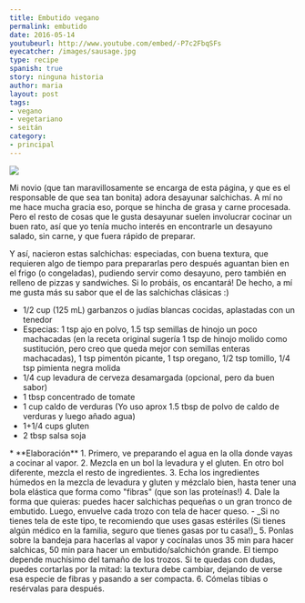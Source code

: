 ```yaml
---
title: Embutido vegano
permalink: embutido
date: 2016-05-14
youtubeurl: http://www.youtube.com/embed/-P7c2FbqSFs
eyecatcher: /images/sausage.jpg
type: recipe
spanish: true
story: ninguna historia
author: maria
layout: post
tags:
- vegano
- vegetariano
- seitán
category:
- principal
---
```


<img src="https://farm1.staticflickr.com/738/31326152400_e4b9f7eb3a_o_d.jpg" />


Mi novio (que tan maravillosamente se encarga de esta página, y que es el responsable de que sea tan bonita) adora desayunar salchichas. A mí no me hace mucha gracia eso, porque se hincha de grasa y carne procesada. Pero el resto de cosas que le gusta desayunar suelen involucrar cocinar un buen rato, así que yo tenía mucho interés en encontrarle un desayuno salado, sin carne, y que fuera rápido de preparar. 

Y así, nacieron estas salchichas: especiadas, con buena textura, que requieren algo de tiempo para prepararlas pero después aguantan bien en el frigo (o congeladas), pudiendo servir como desayuno, pero también en relleno de pizzas y sandwiches. Si lo probáis, os encantará! De hecho, a mí me gusta más su sabor que el de las salchichas clásicas :)


<ul>
  <li>1/2 cup (125 mL) garbanzos o judías blancas cocidas, aplastadas con un tenedor</li>
  <li>Especias: 1 tsp ajo en polvo, 1.5 tsp semillas de hinojo un poco machacadas (en la receta original sugería 1 tsp de hinojo molido como sustitución, pero creo que queda mejor con semillas enteras machacadas), 1 tsp pimentón picante, 1 tsp oregano, 1/2 tsp tomillo, 1/4 tsp pimienta negra molida</li>
  <li>1/4 cup levadura de cerveza desamargada (opcional, pero da buen sabor)</li>
  <li>1 tbsp concentrado de tomate</li>
  <li>1 cup caldo de verduras (Yo uso aprox 1.5 tbsp de polvo de caldo de verduras y luego añado agua)</li>
  <li>1+1/4 cups gluten</li>
  <li>2 tbsp salsa soja</li>
</ul>
* **Elaboración**
  1. Primero, ve preparando el agua en la olla donde vayas a cocinar al vapor.
  2. Mezcla en un bol la levadura y el gluten. En otro bol diferente, mezcla el resto de ingredientes. 
  3. Echa los ingredientes húmedos en la mezcla de levadura y gluten y mézclalo bien, hasta tener una bola elástica que forma como "fibras" (que son las proteínas!)
  4. Dale la forma que quieras: puedes hacer salchichas pequeñas o un gran tronco de embutido. Luego, envuelve cada trozo con tela de hacer queso.
   - _Si no tienes tela de este tipo, te recomiendo que uses gasas estériles (Si tienes algún médico en la familia, seguro que tienes gasas por tu casa!)_
  5. Ponlas sobre la bandeja para hacerlas al vapor y cocínalas unos 35 min para hacer salchicas, 50 min para hacer un embutido/salchichón grande. El tiempo depende muchísimo del tamaño de los trozos. Si te quedas con dudas, puedes cortarlas por la mitad: la textura debe cambiar, dejando de verse esa especie de fibras y pasando a ser compacta.
  6. Cómelas tibias o resérvalas para después.

